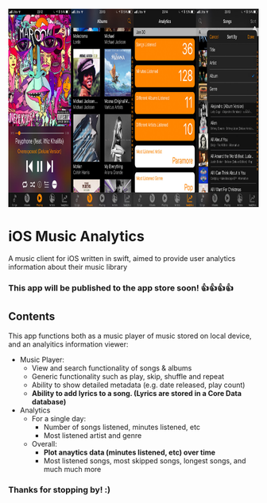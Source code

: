 <p align = "center">
    <img width = "900" height = "400" src = "appArtworks.jpg">
</p>



# iOS Music Analytics
A music client for iOS written in swift, aimed to provide user analytics information about their music library

### This app will be published to the app store soon! :+1::+1::+1::+1:

## Contents

This app functions both as a music player of music stored on local device, and an analyitics information viewer:
* Music Player:
    * View and search functionality of songs & albums
    * Generic functionality such as play, skip, shuffle and repeat
    * Ability to show detailed metadata (e.g. date released, play count)
    * **Ability to add lyrics to a song. (Lyrics are stored in a Core Data database)**
* Analytics
    *  For a single day:
        * Number of songs listened, minutes listened, etc
        * Most listened artist and genre
    * Overall:
        * **Plot anaytics data  (minutes listened, etc) over time**
        * Most listened songs, most skipped songs, longest songs, and much much more
    

### Thanks for stopping by! :)
